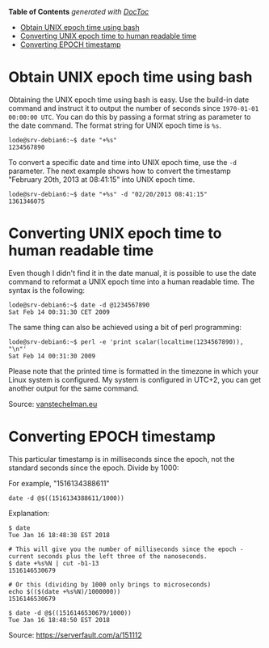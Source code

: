 <!-- START doctoc generated TOC please keep comment here to allow auto update -->
<!-- DON'T EDIT THIS SECTION, INSTEAD RE-RUN doctoc TO UPDATE -->
**Table of Contents**  *generated with [DocToc](https://github.com/thlorenz/doctoc)*

- [Obtain UNIX epoch time using bash](#obtain-unix-epoch-time-using-bash)
- [Converting UNIX epoch time to human readable time](#converting-unix-epoch-time-to-human-readable-time)
- [Converting EPOCH timestamp](#converting-epoch-timestamp)

<!-- END doctoc generated TOC please keep comment here to allow auto update -->

# Obtain UNIX epoch time using bash

Obtaining the UNIX epoch time using bash is easy. Use the build-in date command and instruct it to output the number of seconds since `1970-01-01 00:00:00 UTC`. You can do this by passing a format string as parameter to the date command. The format string for UNIX epoch time is `%s`.

```
lode@srv-debian6:~$ date "+%s"
1234567890
```

To convert a specific date and time into UNIX epoch time, use the `-d` parameter. The next example shows how to convert the timestamp "February 20th, 2013 at 08:41:15" into UNIX epoch time.

```
lode@srv-debian6:~$ date "+%s" -d "02/20/2013 08:41:15"
1361346075
```

# Converting UNIX epoch time to human readable time
Even though I didn't find it in the date manual, it is possible to use the date command to reformat a UNIX epoch time into a human readable time. The syntax is the following:

```
lode@srv-debian6:~$ date -d @1234567890
Sat Feb 14 00:31:30 CET 2009
```

The same thing can also be achieved using a bit of perl programming:

```
lode@srv-debian6:~$ perl -e 'print scalar(localtime(1234567890)), "\n"'
Sat Feb 14 00:31:30 2009
```

Please note that the printed time is formatted in the timezone in which your Linux system is configured. My system is configured in UTC+2, you can get another output for the same command.

Source: [vanstechelman.eu](https://www.vanstechelman.eu/linux/time-conversion-using-bash)

# Converting EPOCH timestamp

This particular timestamp is in milliseconds since the epoch, not the standard seconds since the epoch. Divide by 1000:

For example, "1516134388611"
```
date -d @$((1516134388611/1000))
```

Explanation:

```
$ date
Tue Jan 16 18:48:38 EST 2018

# This will give you the number of milliseconds since the epoch - current seconds plus the left three of the nanoseconds.
$ date +%s%N | cut -b1-13
1516146530679

# Or this (dividing by 1000 only brings to microseconds)
echo $(($(date +%s%N)/1000000))
1516146530679

$ date -d @$((1516146530679/1000))
Tue Jan 16 18:48:50 EST 2018
```

Source: https://serverfault.com/a/151112
